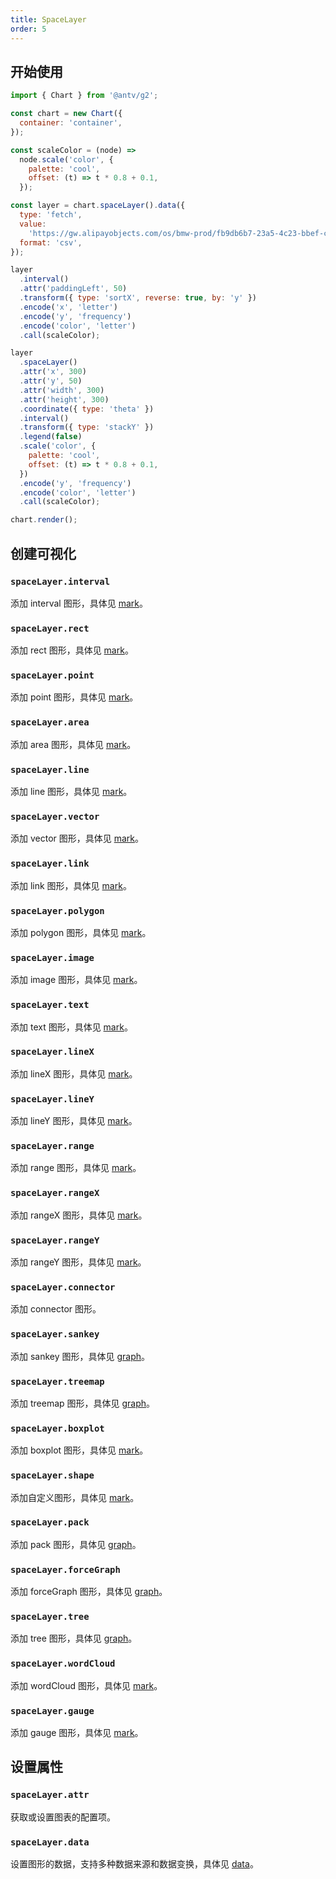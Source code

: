 ```yaml
---
title: SpaceLayer
order: 5
---
```


## 开始使用

```js
import { Chart } from '@antv/g2';

const chart = new Chart({
  container: 'container',
});

const scaleColor = (node) =>
  node.scale('color', {
    palette: 'cool',
    offset: (t) => t * 0.8 + 0.1,
  });

const layer = chart.spaceLayer().data({
  type: 'fetch',
  value:
    'https://gw.alipayobjects.com/os/bmw-prod/fb9db6b7-23a5-4c23-bbef-c54a55fee580.csv',
  format: 'csv',
});

layer
  .interval()
  .attr('paddingLeft', 50)
  .transform({ type: 'sortX', reverse: true, by: 'y' })
  .encode('x', 'letter')
  .encode('y', 'frequency')
  .encode('color', 'letter')
  .call(scaleColor);

layer
  .spaceLayer()
  .attr('x', 300)
  .attr('y', 50)
  .attr('width', 300)
  .attr('height', 300)
  .coordinate({ type: 'theta' })
  .interval()
  .transform({ type: 'stackY' })
  .legend(false)
  .scale('color', {
    palette: 'cool',
    offset: (t) => t * 0.8 + 0.1,
  })
  .encode('y', 'frequency')
  .encode('color', 'letter')
  .call(scaleColor);

chart.render();
```

## 创建可视化

### `spaceLayer.interval`

添加 interval 图形，具体见 [mark](/manual/core/mark/interval)。

### `spaceLayer.rect`

添加 rect 图形，具体见 [mark](/manual/core/mark/rect)。

### `spaceLayer.point`

添加 point 图形，具体见 [mark](/manual/core/mark/point)。

### `spaceLayer.area`

添加 area 图形，具体见 [mark](/manual/core/mark/area)。

### `spaceLayer.line`

添加 line 图形，具体见 [mark](/manual/core/mark/line)。

### `spaceLayer.vector`

添加 vector 图形，具体见 [mark](/manual/core/mark/vector)。

### `spaceLayer.link`

添加 link 图形，具体见 [mark](/manual/core/mark/link)。

### `spaceLayer.polygon`

添加 polygon 图形，具体见 [mark](/manual/core/mark/polygon)。

### `spaceLayer.image`

添加 image 图形，具体见 [mark](/manual/core/mark/image)。

### `spaceLayer.text`

添加 text 图形，具体见 [mark](/manual/core/mark/text)。

### `spaceLayer.lineX`

添加 lineX 图形，具体见 [mark](/manual/core/mark/line-x)。

### `spaceLayer.lineY`

添加 lineY 图形，具体见 [mark](/manual/core/mark/line-y)。

### `spaceLayer.range`

添加 range 图形，具体见 [mark](/manual/core/mark/range)。

### `spaceLayer.rangeX`

添加 rangeX 图形，具体见 [mark](/manual/core/mark/range-x)。

### `spaceLayer.rangeY`

添加 rangeY 图形，具体见 [mark](/manual/core/mark/range-y)。

### `spaceLayer.connector`

添加 connector 图形。

### `spaceLayer.sankey`

添加 sankey 图形，具体见 [graph](/manual/extra-topics/graph/sankey)。

### `spaceLayer.treemap`

添加 treemap 图形，具体见 [graph](/manual/extra-topics/graph/treemap)。

### `spaceLayer.boxplot`

添加 boxplot 图形，具体见 [mark](/manual/core/mark/boxplot)。

### `spaceLayer.shape`

添加自定义图形，具体见 [mark](/manual/core/mark/shape)。

### `spaceLayer.pack`

添加 pack 图形，具体见 [graph](/manual/extra-topics/graph/pack)。

### `spaceLayer.forceGraph`

添加 forceGraph 图形，具体见 [graph](/manual/extra-topics/graph/force-graph)。

### `spaceLayer.tree`

添加 tree 图形，具体见 [graph](/manual/extra-topics/graph/tree)。

### `spaceLayer.wordCloud`

添加 wordCloud 图形，具体见 [mark](/manual/core/mark/wordcloud)。

### `spaceLayer.gauge`

添加 gauge 图形，具体见 [mark](/manual/core/mark/gauge)。

## 设置属性

### `spaceLayer.attr`

获取或设置图表的配置项。

### `spaceLayer.data`

设置图形的数据，支持多种数据来源和数据变换，具体见 [data](/manual/core/data/overview)。
